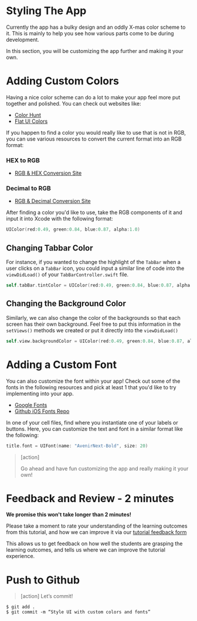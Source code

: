 # Styling The App

Currently the app has a bulky design and an oddly X-mas color scheme to it. This is mainly to help you see how various parts come to be during development.

In this section, you will be customizing the app further and making it your own.

# Adding Custom Colors
Having a nice color scheme can do a lot to make your app feel more put together and polished. You can check out websites like:

- [Color Hunt](https://colorhunt.co/)
- [Flat UI Colors](https://flatuicolors.com/)

If you happen to find a color you would really like to use that is not in RGB, you can use various resources to convert the current format into an RGB format:

### HEX to RGB
- [RGB & HEX Conversion Site](https://www.rgbtohex.net/hextorgb/)

### Decimal to RGB
- [RGB & Decimal Conversion Site](https://convertingcolors.com/decimal-color-14277081.html)


After finding a color you'd like to use, take the RGB components of it and input it into Xcode with the following format:

```swift
UIColor(red:0.49, green:0.84, blue:0.87, alpha:1.0)
```

## Changing Tabbar Color
For instance, if you wanted to change the highlight of the `TabBar` when a user clicks on a `TabBar` icon, you could input a similar line of code into the `viewDidLoad()` of your `TabBarController.swift` file.

```swift
self.tabBar.tintColor = UIColor(red:0.49, green:0.84, blue:0.87, alpha:1.0)
```

## Changing the Background Color
Similarly, we can also change the color of the backgrounds so that each screen has their own background. Feel free to put this information in the `setViews()` methods we created or put it directly into the `viewDidLoad()`

```swift
self.view.backgroundColor = UIColor(red:0.49, green:0.84, blue:0.87, alpha:1.0)
```

# Adding a Custom Font
You can also customize the font within your app! Check out some of the fonts in the following resources and pick at least 1 that you'd like to try implementing into your app.

- [Google Fonts](https://fonts.google.com/)
- [Github iOS Fonts Repo](https://github.com/lionhylra/iOS-UIFont-Names)

In one of your cell files, find where you instantiate one of your labels or buttons. Here, you can customize the text and font in a similar format like the following:

```swift
title.font = UIFont(name: "AvenirNext-Bold", size: 20)
```

> [action]
>
> Go ahead and have fun customizing the app and really making it your own!

# Feedback and Review - 2 minutes

**We promise this won't take longer than 2 minutes!**

Please take a moment to rate your understanding of the learning outcomes from this tutorial, and how we can improve it via our [tutorial feedback form](https://forms.gle/ajxuqPxeEnW8gNX77)

This allows us to get feedback on how well the students are grasping the learning outcomes, and tells us where we can improve the tutorial experience.

# Push to Github

>[action]
> Let’s commit!
>
```
$ git add .
$ git commit -m “Style UI with custom colors and fonts”
```
